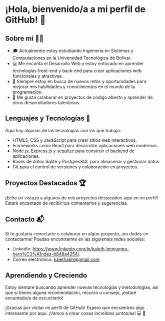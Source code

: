 # ¡Hola, bienvenido/a a mi perfil de GitHub! 👋

## Sobre mí 🙋‍♂️

- 🎓 Actualmente estoy estudiando Ingeniería en Sistemas y Computaciones en la Universidad Tecnológica de Bolívar.
- 💻 Me encanta el Desarrollo Web y estoy enfocado en aprender tecnologías front-end y back-end para crear aplicaciones web funcionales y atractivas.
- 🌱 Siempre estoy en busca de nuevos retos y oportunidades para mejorar mis habilidades y conocimientos en el mundo de la programación.
- 🤝 Me gusta colaborar en proyectos de código abierto y aprender de otros desarrolladores talentosos.

## Lenguajes y Tecnologías 🚀

Aquí hay algunas de las tecnologías con las que trabajo:

- HTML5, CSS y JavaScript para crear sitios web interactivos.
- Frameworks como React para desarrollar aplicaciones web modernas.
- Node.js, Express.js y sequlize para construir el backend de aplicaciones.
- Bases de datos Sqlite y PostgresSQL para almacenar y gestionar datos.
- Git para el control de versiones y colaboración en proyectos.

## Proyectos Destacados 🏆

¡Echa un vistazo a algunos de mis proyectos destacados aquí en mi perfil! Estaré encantado de recibir tus comentarios y sugerencias.

## Contacto 📬
Si te gustaría conectarte o colaborar en algún proyecto, ¡no dudes en contactarme! Puedes encontrarme en las siguientes redes sociales:

- LinkedIn: https://www.linkedin.com/in/kaleth-benjumea-hern%C3%A1ndez-b848a4254/.
- Correo electrónico: kalethabh@gmail.com.

## Aprendiendo y Creciendo
Estoy siempre buscando aprender nuevas tecnologías y metodologías, así que si tienes alguna recomendación, recurso o consejo, ¡estaré encantado/a de escucharlo!

¡Gracias por visitar mi perfil de GitHub! Espero que encuentres algo interesante por aquí. ¡Vamos a crear cosas increíbles juntos/as! 💻 🚀
